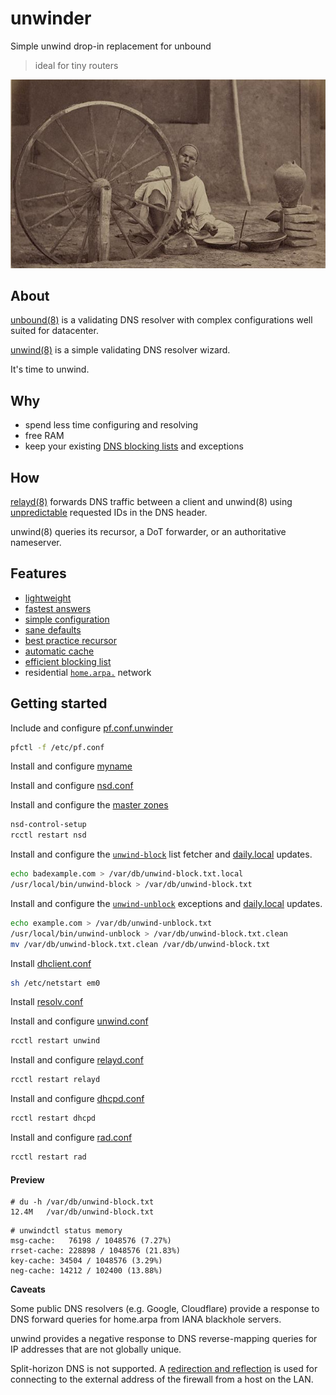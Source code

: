 # unwinder

Simple unwind drop-in replacement for unbound
> ideal for tiny routers

![unwinder logo](unwinder.jpg)

## About

[unbound(8)](https://man.openbsd.org/unbound.8) is a validating DNS resolver with complex configurations well suited for datacenter.

[unwind(8)](https://man.openbsd.org/unwind.8) is a simple validating DNS resolver wizard.

It's time to unwind.

## Why

* spend less time configuring and resolving
* free RAM
* keep your existing [DNS blocking lists](https://filterlists.com) and exceptions

## How

[relayd(8)](https://man.openbsd.org/relayd.8) forwards DNS traffic between a client and unwind(8) using [unpredictable](https://man.openbsd.org/relayd.conf#dns) requested IDs in the DNS header.

unwind(8) queries its recursor, a DoT forwarder, or an authoritative nameserver.

## Features

* [lightweight](#preview)
* [fastest answers](https://man.openbsd.org/unwind.conf#preference)
* [simple configuration](src/etc/unwind.conf)
* [sane defaults](https://www.openbsd.org/papers/bsdcan2019_unwind.pdf)
* [best practice recursor](https://undeadly.org/cgi?action=article;sid=20200922090542)
* [automatic cache](https://man.openbsd.org/unwind#DESCRIPTION)
* [efficient blocking list](https://man.openbsd.org/unwind.conf#block)
* residential [`home.arpa.`](https://tools.ietf.org/html/rfc8375) network

## Getting started

Include and configure [pf.conf.unwinder](src/etc/pf.conf.unwinder)
```sh
pfctl -f /etc/pf.conf
```

Install and configure [myname](src/etc/myname)

Install and configure [nsd.conf](src/var/nsd/etc/nsd.conf)

Install and configure the [master zones](src/var/nsd/zones/master)
```sh
nsd-control-setup
rcctl restart nsd
```

Install and configure the [`unwind-block`](src/usr/local/bin/unwind-block) list fetcher and [daily.local](src/etc/daily.local) updates.
```sh
echo badexample.com > /var/db/unwind-block.txt.local
/usr/local/bin/unwind-block > /var/db/unwind-block.txt
```

Install and configure the [`unwind-unblock`](src/usr/local/bin/unwind-unblock) exceptions and [daily.local](src/etc/daily.local) updates.
```sh
echo example.com > /var/db/unwind-unblock.txt
/usr/local/bin/unwind-unblock > /var/db/unwind-block.txt.clean
mv /var/db/unwind-block.txt.clean /var/db/unwind-block.txt
```

Install [dhclient.conf](src/etc/dhclient.conf)
```sh
sh /etc/netstart em0
```

Install [resolv.conf](src/etc/resolv.conf)

Install and configure [unwind.conf](src/etc/unwind.conf)
```sh
rcctl restart unwind
```

Install and configure [relayd.conf](src/etc/relayd.conf)
```sh
rcctl restart relayd
```

Install and configure [dhcpd.conf](src/etc/dhcpd.conf)
```sh
rcctl restart dhcpd
```

Install and configure [rad.conf](src/etc/rad.conf)
```sh
rcctl restart rad
```

#### Preview

```console
# du -h /var/db/unwind-block.txt
12.4M   /var/db/unwind-block.txt
```

```console
# unwindctl status memory 
msg-cache:   76198 / 1048576 (7.27%)
rrset-cache: 228898 / 1048576 (21.83%)
key-cache: 34504 / 1048576 (3.29%)
neg-cache: 14212 / 102400 (13.88%)
```

**Caveats**

Some public DNS resolvers (e.g. Google, Cloudflare) provide a response to DNS forward queries for home.arpa from IANA blackhole servers.

unwind provides a negative response to DNS reverse-mapping queries for IP addresses that are not globally unique.

Split-horizon DNS is not supported. A [redirection and reflection](src/etc/pf.conf.unwinder) is used for connecting to the external address of the firewall from a host on the LAN.

